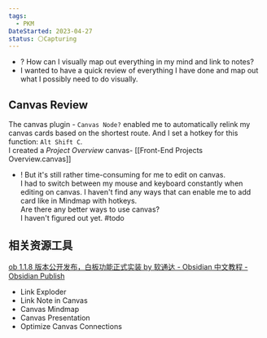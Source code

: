 ```yaml
---
tags:
  - PKM
DateStarted: 2023-04-27
status: ⚪Capturing
---
```


- ? How can I visually map out everything in my mind and link to notes?
- I wanted to have a quick review of everything I have done and map out what I possibly need to do visually.

## Canvas Review

The canvas plugin - `Canvas Node?` enabled me to automatically relink my canvas cards based on the shortest route. And I set a hotkey for this function: `Alt Shift C`.  
I created a _Project Overview_ canvas- [[Front-End Projects Overview.canvas]]

- ! But it's still rather time-consuming for me to edit on canvas.  
  I had to switch between my mouse and keyboard constantly when editing on canvas. I haven't find any ways that can enable me to add card like in Mindmap with hotkeys.  
  Are there any better ways to use canvas?  
  I haven't figured out yet. #todo

## 相关资源工具

[ob 1.1.8 版本公开发布，白板功能正式实装 by 软通达 - Obsidian 中文教程 - Obsidian Publish](https://publish.obsidian.md/chinesehelp/01+2021%E6%96%B0%E6%95%99%E7%A8%8B/ob+1.1.8%E7%89%88%E6%9C%AC%E5%85%AC%E5%BC%80%E5%8F%91%E5%B8%83%EF%BC%8C%E7%99%BD%E6%9D%BF%E5%8A%9F%E8%83%BD%E6%AD%A3%E5%BC%8F%E5%AE%9E%E8%A3%85+by+%E8%BD%AF%E9%80%9A%E8%BE%BE)

- Link Exploder
- Link Note in Canvas
- Canvas Mindmap
- Canvas Presentation
- Optimize Canvas Connections
